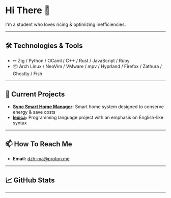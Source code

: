 # Hi There 👋

I'm a student who loves ricing & optimizing inefficiencies.

---

## 🛠️ Technologies & Tools

- ✏ Zig / Python / OCaml / C++ / Rust / JavaScript / Ruby
- 📦 Arch Linux / NeoVim / VMware / mpv / Hyprland / Firefox / Zathura / Ghostty / Fish

---

## 🔭 Current Projects

- **[Sync Smart Home Manager](https://github.com/dzh-ma/sync):** Smart home system designed to conserve energy & save costs
- **[lexica](https://github.com/dzh-ma/lexica):** Programming language project with an emphasis on English-like syntax

---

## 📫 How To Reach Me

- **Email:** [dzh-ma@proton.me](mailto:dzh-ma@proton.me)

---

## 📈 GitHub Stats

<!--START_SECTION:waka-->
<!--END_SECTION:waka-->

<!--![GitHub Stats](https://github-readme-stats.vercel.app/api?username=dzh-ma&show_icons=true&theme=default)-->

---
